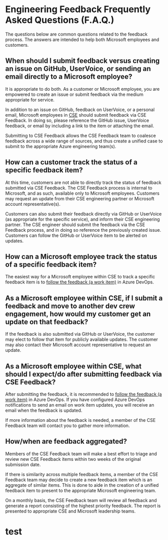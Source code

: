 # Engineering Feedback Frequently Asked Questions (F.A.Q.)

The questions below are common questions related to the feedback process. The answers are intended to help both Microsoft employees and customers.

## When should I submit feedback versus creating an issue on GitHub, UserVoice, or sending an email directly to a Microsoft employee?

It is appropriate to do both. As a customer or Microsoft employee, you are empowered to create an issue or submit feedback via the medium appropriate for service.

In addition to an issue on GitHub, feedback on UserVoice, or a personal email, Microsoft employees in [CSE](../CSE.md) should submit feedback via CSE Feedback.  In doing so, please reference the GitHub issue, UserVoice feedback, or email by including a link to the item or attaching the email.

Submitting to CSE Feedback allows the CSE Feedback team to coalesce feedback across a wide range of sources, and thus create a unified case to submit to the appropriate Azure engineering team(s).

## How can a customer track the status of a specific feedback item?

At this time, customers are not able to directly track the status of feedback submitted via CSE Feedback.  The CSE Feedback process is internal to Microsoft, and as such, available only to Microsoft employees.  Customers may request an update from their CSE engineering partner or Microsoft account representative(s).

Customers can also submit their feedback directly via GitHub or UserVoice (as appropriate for the specific service), and inform their CSE engineering partner.  The CSE engineer should submit the feedback via the CSE Feedback process, and in doing so reference the previously created issue.  Customers can follow the GitHub or UserVoice item to be alerted on updates.

## How can a Microsoft employee track the status of a specific feedback item?

The easiest way for a Microsoft employee within CSE to track a specific feedback item is to [follow the feedback (a work item)](https://docs.microsoft.com/azure/devops/boards/work-items/follow-work-items?view=azure-devops) in Azure DevOps.

## As a Microsoft employee within CSE, if I submit a feedback and move to another dev crew engagement, how would my customer get an update on that feedback?

If the feedback is also submitted via GitHub or UserVoice, the customer may elect to follow that item for publicly available updates.  The customer may also contact their Microsoft account representative to request an update.

## As a Microsoft employee within CSE, what should I expect/do after submitting feedback via CSE Feedback?

After submitting the feedback, it is recommended to [follow the feedback (a work item)](https://docs.microsoft.com/azure/devops/boards/work-items/follow-work-items?view=azure-devops) in Azure DevOps.  If you have configured Azure DevOps notifications to send an email on work item updates, you will receive an email when the feedback is updated.

If more information about the feedback is needed, a member of the CSE Feedback team will contact you to gather more information.

## How/when are feedback aggregated?

Members of the CSE Feedback team will make a best effort to triage and review new CSE Feedback items within two weeks of the original submission date.  

If there is similarity across multiple feedback items, a member of the CSE Feedback team may decide to create a new feedback item which is an aggregate of similar items.  This is done to aide in the creation of a unified feedback item to present to the appropriate Microsoft engineering team.

On a monthly basis, the CSE Feedback team will review all feedback and generate a report consisting of the highest priority feedback.  The report is presented to appropriate CSE and Microsoft leadership teams.

# test